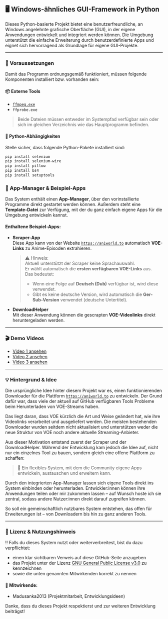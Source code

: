 ## 🖥️ Windows-ähnliches GUI-Framework in Python

Dieses Python-basierte Projekt bietet eine benutzerfreundliche, an Windows angelehnte grafische Oberfläche (GUI), in der eigene Anwendungen entwickelt und integriert werden können. Die Umgebung unterstützt die einfache Erweiterung durch benutzerdefinierte Apps und eignet sich hervorragend als Grundlage für eigene GUI-Projekte.

---

### 🔧 Voraussetzungen

Damit das Programm ordnungsgemäß funktioniert, müssen folgende Komponenten installiert bzw. vorhanden sein:

#### 📦 Externe Tools
- [`ffmpeg.exe`](https://ffmpeg.org/)
- `ffprobe.exe`  
> Beide Dateien müssen entweder im Systempfad verfügbar sein oder sich im gleichen Verzeichnis wie das Hauptprogramm befinden.

#### 🐍 Python-Abhängigkeiten

Stelle sicher, dass folgende Python-Pakete installiert sind:

```bash
pip install selenium
pip install selenium-wire
pip install pillow
pip install bs4
pip install setuptools
```

### 📁 App-Manager & Beispiel-Apps

Das System enthält einen **App-Manager**, über den vorinstallierte Programme direkt gestartet werden können. Außerdem steht eine **Template-Datei** zur Verfügung, mit der du ganz einfach eigene Apps für die Umgebung entwickeln kannst.

#### Enthaltene Beispiel-Apps:

- **Scraper-App**  
  Diese App kann von der Website [`https://aniworld.to`](https://aniworld.to) automatisch **VOE-Links** zu Anime-Episoden extrahieren.

  > ⚠️ Hinweis:  
  > Aktuell unterstützt der Scraper keine Sprachauswahl.  
  > Er wählt automatisch die **ersten verfügbaren VOE-Links** aus.  
  > Das bedeutet:
  > - Wenn eine Folge auf **Deutsch (Dub)** verfügbar ist, wird diese verwendet.  
  > - Gibt es keine deutsche Version, wird automatisch die **Ger-Sub-Version** verwendet (deutsche Untertitel).

- **DownloadHelper**  
  Mit dieser Anwendung können die gescrapten **VOE-Videolinks** direkt heruntergeladen werden.

---

### 🎬 Demo Videos

- [Video 1 ansehen](https://www.youtube.com/watch?v=vM62S5MKWBc)
- [Video 2 ansehen](https://www.youtube.com/watch?v=KcUHHAOiDZ0)
- [Video 3 ansehen](https://www.youtube.com/watch?v=qECRFLr1UVA)

---

### 💡 Hintergrund & Idee

Die ursprüngliche Idee hinter diesem Projekt war es, einen funktionierenden Downloader für die Plattform [`https://aniworld.to`](https://aniworld.to) zu entwickeln. Der Grund dafür war, dass viele der aktuell auf GitHub verfügbaren Tools Probleme beim Herunterladen von VOE-Streams haben. 

Das liegt daran, dass VOE kürzlich die Art und Weise geändert hat, wie ihre Videolinks verarbeitet und ausgeliefert werden. Die meisten bestehenden Downloader wurden seitdem nicht aktualisiert und unterstützen weder die neue Struktur von VOE noch andere aktuelle Streaming-Anbieter.

Aus dieser Motivation entstand zuerst der Scraper und der DownloadHelper. Während der Entwicklung kam jedoch die Idee auf, nicht nur ein einzelnes Tool zu bauen, sondern gleich eine offene Plattform zu schaffen:

> 🧩 Ein flexibles System, mit dem die Community eigene Apps entwickeln, austauschen und erweitern kann.

Durch den integrierten App-Manager lassen sich eigene Tools direkt ins System einbinden oder herunterladen. Entwickler:innen können ihre Anwendungen teilen oder mir zukommen lassen – auf Wunsch hoste ich sie zentral, sodass andere Nutzer:innen direkt darauf zugreifen können.

So soll ein gemeinschaftlich nutzbares System entstehen, das offen für Erweiterungen ist – von Downloadern bis hin zu ganz anderen Tools.

---

### 📜 Lizenz & Nutzungshinweis

‼️ Falls du dieses System nutzt oder weiterverbreitest, bist du dazu verpflichtet:

- einen klar sichtbaren Verweis auf diese GitHub-Seite anzugeben  
- das Projekt unter der Lizenz [GNU General Public License v3.0](https://www.gnu.org/licenses/gpl-3.0.de.html) zu kennzeichnen  
- sowie die unten genannten Mitwirkenden korrekt zu nennen

#### 👤 Mitwirkende:
- Madusanka2013 (Projektmitarbeit, Entwicklungsideen)

Danke, dass du dieses Projekt respektierst und zur weiteren Entwicklung beiträgst!



